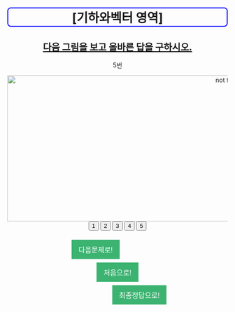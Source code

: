 <html>
<head>
<style>
body {
    text-align: center;
}
button {
    background-color: MediumSeaGreen;
    border: none;
    color: white;
    padding: 10px 16px;
    text-align: center;
    text-decoration: none;
    display: inline-block;
    font-size: 16px;
    margin: 4px 2px;
}
h1{
  border: 2px solid blue;
  border-radius: 8px;
}
h2{
  text-decoration: underline;
}
#next {
  margin-right: 100px;
}
#first{
margin-left: 100px;
margin-right: 100px;
}
#final{
margin-left: 100px
}
</style>
<title>[DEFAULTGROUP] 프로젝트</title>
</head>
<center>

<h1>[기하와벡터 영역]</h1>
</center>
<body>
<h2>다음 그림을 보고 올바른 답을 구하시오.</h2>

<p>5번</p>
  <img src="https://semosu.com/data/assets/question/5790.gif" alt="not found" width="1000px" height="333px">
<br>
<input type="button" value="1" onclick="alert('K')">
<input type="button" value="2" onclick="alert('L')">
<input type="button" value="3" onclick="alert('P')">
<input type="button" value="4" onclick="alert('Q')">
<input type="button" value="5" onclick="alert('D')">
<br>
<br>
<a href="https://www.w3schools.com/js/tryit.asp?filename=tryjs_alert" id="next"> <button> 다음문제로! </button></a>
<a href="https://defaultgroup.github.io/START/" id="first"> <button> 처음으로! </button></a>
<a href="https://defaultgroup.github.io/END/" id="final"> <button> 최종정답으로! </button></a>



</body>
</html>
